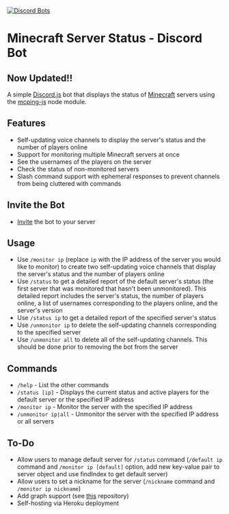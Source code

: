 [![Discord Bots](https://top.gg/api/widget/servers/788083161296273517.svg)](https://top.gg/bot/788083161296273517)

# Minecraft Server Status - Discord Bot

## Now Updated!!

A simple [Discord.js](https://www.npmjs.com/package/discord.js) bot that displays the status of [Minecraft](https://minecraft.gamepedia.com) servers using the [mcping-js](https://www.npmjs.com/package/mcping-js) node module.

## Features

- Self-updating voice channels to display the server's status and the number of players online
- Support for monitoring multiple Minecraft servers at once
- See the usernames of the players on the server
- Check the status of non-monitored servers
- Slash command support with ephemeral responses to prevent channels from being cluttered with commands

## Invite the Bot

- [Invite](https://discord.com/api/oauth2/authorize?client_id=788083161296273517&permissions=268435472&scope=bot%20applications.commands) the bot to your server

## Usage

- Use `/monitor ip` (replace `ip` with the IP address of the server you would like to monitor) to create two self-updating voice channels that display the server's status and the number of players online
- Use `/status` to get a detailed report of the default server's status (the first server that was monitored that hasn't been unmonitored). This detailed report includes the server's status, the number of players online, a list of usernames corresponding to the players online, and the server's version
- Use `/status ip` to get a detailed report of the specified server's status
- Use `/unmonitor ip` to delete the self-updating channels corresponding to the specified server
- Use `/unmonitor all` to delete all of the self-updating channels. This should be done prior to removing the bot from the server

## Commands

- `/help` - List the other commands
- `/status [ip]` - Displays the current status and active players for the default server or the specified IP address
- `/monitor ip` - Monitor the server with the specified IP address
- `/unmonitor ip|all` - Unmonitor the server with the specified IP address or all servers

## To-Do

- Allow users to manage default server for `/status` command (`/default ip` command and `/monitor ip [default]` option, add new key-value pair to server object and use findIndex to get default server)
- Allow users to set a nickname for the server (`/nickname` command and `/monitor ip nickname`)
- Add graph support (see [this](https://github.com/cappig/MC-status-bot) repository)
- Self-hosting via Heroku deployment
